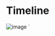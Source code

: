 # Timeline

![image](https://user-images.githubusercontent.com/17666101/53695588-66053a80-3de3-11e9-92bc-367a40a27be9.png)
`
